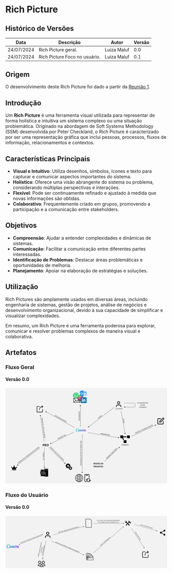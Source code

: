# Rich Picture

## Histórico de Versões

| Data       | Descrição                     | Autor       | Versão |
|------------|-------------------------------|-------------|--------|
| 24/07/2024 | Rich Picture geral.           | Luiza Maluf | 0.0    |
| 24/07/2024 | Rich Picture Foco no usuário. | Luiza Maluf | 0.1    |

## Origem

O desenvolvimento deste Rich Picture foi dado a partir da
[Reunião 1](../atas/reuniao01.md).

## Introdução

Um **Rich Picture** é uma ferramenta visual utilizada para representar de forma
holística e intuitiva um sistema complexo ou uma situação problemática.
Originado na abordagem de Soft Systems Methodology (SSM) desenvolvida por Peter
Checkland, o Rich Picture é caracterizado por ser uma representação gráfica que
inclui pessoas, processos, fluxos de informação, relacionamentos e contextos.

## Características Principais

- **Visual e Intuitivo**: Utiliza desenhos, símbolos, ícones e texto para
  capturar e comunicar aspectos importantes do sistema.
- **Holístico**: Oferece uma visão abrangente do sistema ou problema,
  considerando múltiplas perspectivas e interações.
- **Flexível**: Pode ser continuamente refinado e ajustado à medida que novas
  informações são obtidas.
- **Colaborativo**: Frequentemente criado em grupos, promovendo a participação e
  a comunicação entre stakeholders.

## Objetivos

* **Compreensão**: Ajudar a entender complexidades e dinâmicas de sistemas.
* **Comunicação**: Facilitar a comunicação entre diferentes partes interessadas.
* **Identificação de Problemas**: Destacar áreas problemáticas e oportunidades
  de melhoria.
* **Planejamento**: Apoiar na elaboração de estratégias e soluções.

## Utilização

Rich Pictures são amplamente usados em diversas áreas, incluindo engenharia de
sistemas, gestão de projetos, análise de negócios e desenvolvimento
organizacional, devido à sua capacidade de simplificar e visualizar
complexidades.

Em resumo, um Rich Picture é uma ferramenta poderosa para explorar, comunicar e
resolver problemas complexos de maneira visual e colaborativa.

## Artefatos

### Fluxo Geral

#### Versão 0.0

![Rich Picture Geral](../images/rich-picture/v0.0/geral.jpg)

### Fluxo do Usuário

#### Versão 0.0

![Rich Picture Usuario 00](../images/rich-picture/v0.0/fluxo-de-usuario.jpg)
